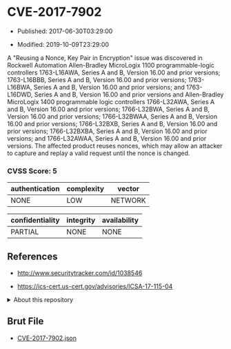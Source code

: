# CVE-2017-7902

- Published: 2017-06-30T03:29:00

- Modified: 2019-10-09T23:29:00

A "Reusing a Nonce, Key Pair in Encryption" issue was discovered in Rockwell Automation Allen-Bradley MicroLogix 1100 programmable-logic controllers 1763-L16AWA, Series A and B, Version 16.00 and prior versions; 1763-L16BBB, Series A and B, Version 16.00 and prior versions; 1763-L16BWA, Series A and B, Version 16.00 and prior versions; and 1763-L16DWD, Series A and B, Version 16.00 and prior versions and Allen-Bradley MicroLogix 1400 programmable logic controllers 1766-L32AWA, Series A and B, Version 16.00 and prior versions; 1766-L32BWA, Series A and B, Version 16.00 and prior versions; 1766-L32BWAA, Series A and B, Version 16.00 and prior versions; 1766-L32BXB, Series A and B, Version 16.00 and prior versions; 1766-L32BXBA, Series A and B, Version 16.00 and prior versions; and 1766-L32AWAA, Series A and B, Version 16.00 and prior versions. The affected product reuses nonces, which may allow an attacker to capture and replay a valid request until the nonce is changed.

### CVSS Score: **5**

| authentication | complexity | vector |
| --- | --- | --- |
| NONE | LOW | NETWORK |

| confidentiality | integrity | availability |
| --- | --- | --- |
| PARTIAL | NONE | NONE |

## References

* http://www.securitytracker.com/id/1038546

* https://ics-cert.us-cert.gov/advisories/ICSA-17-115-04

<details>
<summary>About this repository</summary> 

  This repository is part of the project [Live Hack CVE](https://github.com/Live-Hack-CVE). Main website can be found [www.live-hack.org](https://www.live-hack.org) 
  
  Made by [Sn0wAlice](https://github.com/Sn0wAlice) for the people that care about security and need to have a feed of the latest CVEs. Hope you enjoy it, don't forget to star the repo and follow me on [Twitter](https://twitter.com/Sn0wAlice) and [Github](https://github.com/Sn0wAlice). And that is my [personnal website](https://www.alice-snow.me/)

  - [Home Page](https://github.com/Live-Hack-CVE)
  - [Framework](https://github.com/Live-Hack-CVE/cve-framework)
  - [CVE database](https://github.com/Live-Hack-CVE/full_database)
  - [Changelog](https://github.com/Live-Hack-CVE/Changelog)
</details>

## Brut File

* [CVE-2017-7902.json](https://raw.githubusercontent.com/Live-Hack-CVE/full_database/main/cves/2017/CVE-2017-7902.json)

